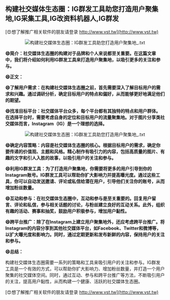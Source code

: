 ## **构建社交媒体生态圈：IG群发工具助您打造用户聚集地,IG采集工具,IG改资料机器人,IG群发**

[😍想了解推广相关软件的朋友请登录 http://www.vst.tw](http://www.vst.tw)

 <center><img src="https://vst.tw/MP4/tuiguang/png/0.png" alt="构建社交媒体生态圈：IG群发工具助您打造用户聚集地_.txt"></center>

**😄简介：社交媒体生态圈的构建对于品牌和个人来说都至关重要。在这篇文章中，我们将介绍如何利用IG群发工具来打造用户聚集地，以吸引更多的关注和参与。**

**😄正文：**

**😄了解用户需求：在构建社交媒体生态圈之前，首先需要深入了解目标用户的需求和兴趣。通过调研分析，确定目标用户的特点和偏好，从而能够更好地满足他们的期望。**

**😄找准目标平台：社交媒体平台众多，每个平台都有其独特的特点和用户群体。在选择平台时，需要考虑自身的定位和目标用户的流量聚集地。对于图片分享类社交媒体而言，Instagram（IG）是一个理想的选择。**

 <center><img src="https://vst.tw/MP4/tuiguang/png/1.png" alt="构建社交媒体生态圈：IG群发工具助您打造用户聚集地_.txt"></center>

**😄确定内容策略：内容是社交媒体生态圈的核心。根据目标用户的需求，确定你要传递的价值观、主题和风格。精心制作有吸引力的内容，包括高质量的图片、有趣的文字和引人入胜的故事，以吸引用户的关注和参与。**

**😄利用IG群发工具：为了打造用户聚集地，你需要将更多的用户引导到你的Instagram账号。IG群发工具可以帮助你扩大影响力并提高曝光度。通过这些工具，你可以自动发送邀请、评论或私信给潜在用户，引导他们关注你的账号，从而增加粉丝数量。**

**😄互动和参与：在社交媒体生态圈中，互动和参与是至关重要的。回复用户留言、评论和私信，参与相关话题的讨论，与粉丝建立良好的互动关系。此外，组织有趣的活动、赛事和抽奖，鼓励用户积极参与，增加用户黏性。**

**😄跨平台推广：除了在Instagram上建立用户聚集地外，还应考虑跨平台推广。将Instagram的内容分享到其他社交媒体平台，如Facebook、Twitter和微博等，以扩大曝光度和影响力。同时，通过定期更新和发布新鲜的内容，保持用户的关注和参与。**

**😄总结：**

构建社交媒体生态圈需要一系列的策略和工具来吸引用户的关注和参与。IG群发工具是一个有效的方式，可以帮助你扩大影响力、增加粉丝数量，并打造一个用户聚集的社交媒体空间。同时，通过互动、参与和跨平台推广等方法，不断吸引用户的关注，提高用户黏性，从而构建一个健康、活跃的社交媒体生态圈。

[😍想了解推广相关软件的朋友请登录 http://www.vst.tw](http://www.vst.tw)



